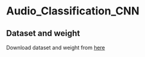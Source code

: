 # Audio_Classification_CNN
## Dataset and weight
Download dataset and weight from [here](https://drive.google.com/drive/folders/100TD9KseeXstqxISv3S1rIFgbqinBg5v?usp=sharing)
